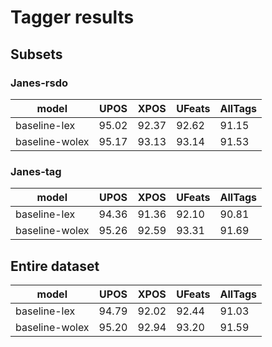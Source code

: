 # Tagger results 

## Subsets

### Janes-rsdo

| model | UPOS | XPOS | UFeats | AllTags |
| --- | --- | --- | --- | --- |
| baseline-lex | 95.02 | 92.37 | 92.62 | 91.15 |
| baseline-wolex | 95.17 | 93.13 | 93.14 | 91.53 |

### Janes-tag

| model | UPOS | XPOS | UFeats | AllTags |
| --- | --- | --- | --- | --- |
| baseline-lex | 94.36 | 91.36 | 92.10 | 90.81 |
| baseline-wolex | 95.26 | 92.59 | 93.31 | 91.69 |

## Entire dataset

| model | UPOS | XPOS | UFeats | AllTags |
| --- | --- | --- | --- | --- |
| baseline-lex | 94.79 | 92.02 | 92.44 | 91.03 |
| baseline-wolex | 95.20 | 92.94 | 93.20 | 91.59 |

